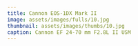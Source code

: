 ```yaml
---
title: Cannon EOS-1DX Mark II
image: assets/images/fulls/10.jpg
thumbnail: assets/images/thumbs/10.jpg
caption: Cannon EF 24-70 mm F2.8L II USM
---
```

